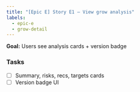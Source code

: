 ```yaml
---
title: "[Epic E] Story E1 — View grow analysis"
labels:
  - epic-e
  - grow-detail
---
```


**Goal:** Users see analysis cards + version badge

### Tasks
- [ ] Summary, risks, recs, targets cards
- [ ] Version badge UI
